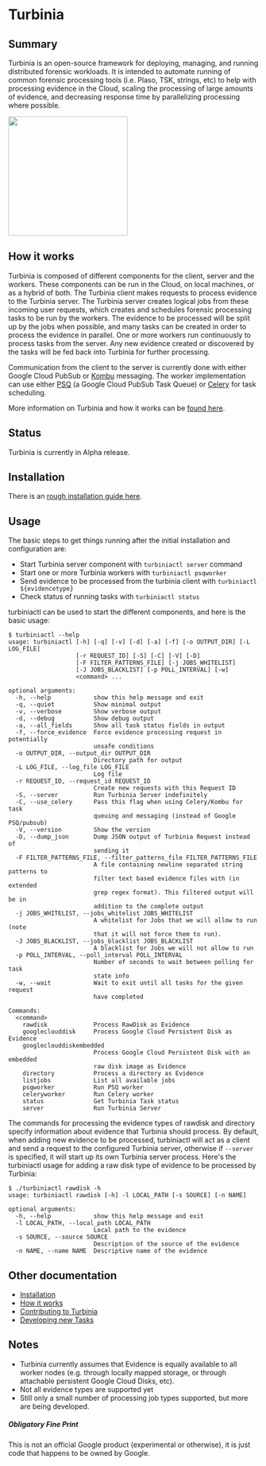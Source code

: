 # Turbinia

## Summary
Turbinia is an open-source framework for deploying, managing, and running distributed forensic workloads.  It is intended to automate running of common forensic processing tools (i.e. Plaso, TSK, strings, etc) to help with processing evidence in the Cloud, scaling the processing of large amounts of evidence, and decreasing response time by parallelizing processing where possible.

<img src="docs/images/turbinia-logo.jpg?raw=true" width=240>

## How it works
Turbinia is composed of different components for the client, server and the workers.  These components can be run in the Cloud, on local machines, or as a hybrid of both.  The Turbinia client makes requests to process evidence to the Turbinia server.  The Turbinia server creates logical jobs from these incoming user requests, which creates and schedules forensic processing tasks to be run by the workers.  The evidence to be processed will be split up by the jobs when possible, and many tasks can be created in order to process the evidence in parallel.  One or more workers run continuously to process tasks from the server.  Any new evidence created or discovered by the tasks will be fed back into Turbinia for further processing.

Communication from the client to the server is currently done with either Google Cloud PubSub or [Kombu](https://github.com/celery/kombu) messaging.  The worker implementation can use either [PSQ](https://github.com/GoogleCloudPlatform/psq) (a Google Cloud PubSub Task Queue) or [Celery](http://www.celeryproject.org/) for task scheduling.

More information on Turbinia and how it works can be [found here](docs/how-it-works.md).

## Status
Turbinia is currently in Alpha release.

## Installation
There is an [rough installation guide here](docs/install.md).

## Usage
The basic steps to get things running after the initial installation and configuration are:
* Start Turbinia server component with ```turbiniactl server``` command
* Start one or more Turbinia workers with ```turbiniactl psqworker```
* Send evidence to be processed from the turbinia client with ```turbiniactl ${evidencetype}```
* Check status of running tasks with ```turbiniactl status```

turbiniactl can be used to start the different components, and here is the basic usage:
``` 
$ turbiniactl --help
usage: turbiniactl [-h] [-q] [-v] [-d] [-a] [-f] [-o OUTPUT_DIR] [-L LOG_FILE]
                   [-r REQUEST_ID] [-S] [-C] [-V] [-D]
                   [-F FILTER_PATTERNS_FILE] [-j JOBS_WHITELIST]
                   [-J JOBS_BLACKLIST] [-p POLL_INTERVAL] [-w]
                   <command> ...

optional arguments:
  -h, --help            show this help message and exit
  -q, --quiet           Show minimal output
  -v, --verbose         Show verbose output
  -d, --debug           Show debug output
  -a, --all_fields      Show all task status fields in output
  -f, --force_evidence  Force evidence processing request in potentially
                        unsafe conditions
  -o OUTPUT_DIR, --output_dir OUTPUT_DIR
                        Directory path for output
  -L LOG_FILE, --log_file LOG_FILE
                        Log file
  -r REQUEST_ID, --request_id REQUEST_ID
                        Create new requests with this Request ID
  -S, --server          Run Turbinia Server indefinitely
  -C, --use_celery      Pass this flag when using Celery/Kombu for task
                        queuing and messaging (instead of Google PSQ/pubsub)
  -V, --version         Show the version
  -D, --dump_json       Dump JSON output of Turbinia Request instead of
                        sending it
  -F FILTER_PATTERNS_FILE, --filter_patterns_file FILTER_PATTERNS_FILE
                        A file containing newline separated string patterns to
                        filter text based evidence files with (in extended
                        grep regex format). This filtered output will be in
                        addition to the complete output
  -j JOBS_WHITELIST, --jobs_whitelist JOBS_WHITELIST
                        A whitelist for Jobs that we will allow to run (note
                        that it will not force them to run).
  -J JOBS_BLACKLIST, --jobs_blacklist JOBS_BLACKLIST
                        A blacklist for Jobs we will not allow to run
  -p POLL_INTERVAL, --poll_interval POLL_INTERVAL
                        Number of seconds to wait between polling for task
                        state info
  -w, --wait            Wait to exit until all tasks for the given request
                        have completed

Commands:
  <command>
    rawdisk             Process RawDisk as Evidence
    googleclouddisk     Process Google Cloud Persistent Disk as Evidence
    googleclouddiskembedded
                        Process Google Cloud Persistent Disk with an embedded
                        raw disk image as Evidence
    directory           Process a directory as Evidence
    listjobs            List all available jobs
    psqworker           Run PSQ worker
    celeryworker        Run Celery worker
    status              Get Turbinia Task status
    server              Run Turbinia Server    
```

The commands for processing the evidence types of rawdisk and directory specify information about evidence that Turbinia should process. By default, when adding new evidence to be processed, turbiniactl will act as a client and send a request to the configured Turbinia server, otherwise if ```--server``` is specified, it will start up its own Turbinia server process.  Here's the turbiniactl usage for adding a raw disk type of evidence to be processed by Turbinia:
```
$ ./turbiniactl rawdisk -h
usage: turbiniactl rawdisk [-h] -l LOCAL_PATH [-s SOURCE] [-n NAME]

optional arguments:
  -h, --help            show this help message and exit
  -l LOCAL_PATH, --local_path LOCAL_PATH
                        Local path to the evidence
  -s SOURCE, --source SOURCE
                        Description of the source of the evidence
  -n NAME, --name NAME  Descriptive name of the evidence
```

## Other documentation
* [Installation](docs/install.md)
* [How it works](docs/how-it-works.md)
* [Contributing to Turbinia](docs/contributing.md)
* [Developing new Tasks](docs/how-it-works.md)

## Notes
* Turbinia currently assumes that Evidence is equally available to all worker nodes (e.g. through locally mapped storage, or through attachable persistent Google Cloud Disks, etc).
* Not all evidence types are supported yet
* Still only a small number of processing job types supported, but more are being developed.

##### Obligatory Fine Print
This is not an official Google product (experimental or otherwise), it is just code that happens to be owned by Google.
